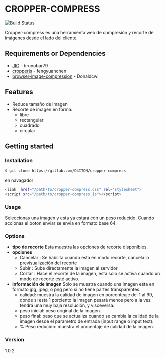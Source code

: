 # CROPPER-COMPRESS

[![Build Status](https://travis-ci.org/joemccann/dillinger.svg?branch=master)]()

Cropper-compress es una herramienta web de compresión y recorte de imágenes desde el lado del cliente.

## Requirements or Dependencies
- [JIC](https://github.com/brunobar79/J-I-C) - brunobar79
- [cropperjs](https://github.com/fengyuanchen/cropperjs) - fengyuanchen
- [browser-image-compression](https://github.com/Donaldcwl/browser-image-compression) - Donaldcwl
## Features
- Reduce tamaño de imagen 
- Recorte de imagen en forma:
    - libre
    - rectangular
    - cuadrado
    - circular
## Getting started

### Installation

```sh
$ git clone https://gitlab.com/D4ITON/cropper-compress
```
en navagador
```sh
<link  href="/path/to/cropper-compress.css" rel="stylesheet">
<script src="/path/to/cropper-compress.js"></script>
```
### Usage
Seleccionas una imagen y esta ya estará con un peso reducido. Cuando accionas el boton enviar se envia en formato base 64.

### Options
- **tipo de recorte**
 Esta muestra las opciones de recorte disponibles.
- **opciones** 
    - Cancelar :  Se habilita cuando esta en modo recorte, cancela la previsualización del recorte
    - Subir :  Sube directamente la imagen al servidor
    - Cortar :  Hace el recorte de la imagen, esta solo se activa cuando un modo de recorte esté activo.
- **información de imagen**
 Solo se muestra cuando una imagen esta en formato jpg, jpeg, o png pero si no tiene partes transparentes.
    - calidad: muestra la calidad de imagen en porcenteaje del 1 al 99, donde si esta 1 porciento la imagen pesará menos pero a la vez tendrá una muy baja resolución, y visceversa.
    - peso inicial: peso original de la imagen.
    - peso final: peso que se actualiza cuando se cambia la calidad de la imagen desde el parametro de entrada (input range o input text).
    - % Peso reducido: muestra el porcentaje de calidad de la imagen.

### Version
1.0.2